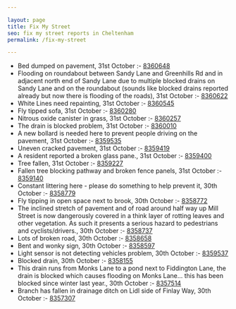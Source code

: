 ```yaml
---

layout: page
title: Fix My Street
seo: fix my street reports in Cheltenham
permalink: /fix-my-street

---
```


<!-- fix_marker starts -->

- Bed dumped on pavement, 31st October :- [8360648](https://www.fixmystreet.com/report/8360648)
- Flooding on roundabout between Sandy Lane and Greenhills Rd and in adjacent north end of Sandy Lane due to multiple blocked drains on Sandy Lane and on the roundabout (sounds like blocked drains reported already but now there is flooding of the roads), 31st October :- [8360622](https://www.fixmystreet.com/report/8360622)
- White Lines need repainting, 31st October :- [8360545](https://www.fixmystreet.com/report/8360545)
- Fly tipped sofa, 31st October :- [8360280](https://www.fixmystreet.com/report/8360280)
- Nitrous oxide canister in grass, 31st October :- [8360257](https://www.fixmystreet.com/report/8360257)
- The drain is blocked problem, 31st October :- [8360010](https://www.fixmystreet.com/report/8360010)
- A new bollard is needed here to prevent people driving on the pavement, 31st October :- [8359535](https://www.fixmystreet.com/report/8359535)
- Uneven cracked pavement, 31st October :- [8359419](https://www.fixmystreet.com/report/8359419)
- A resident reported a broken glass pane., 31st October :- [8359400](https://www.fixmystreet.com/report/8359400)
- Tree fallen, 31st October :- [8359227](https://www.fixmystreet.com/report/8359227)
- Fallen tree blocking pathway and broken fence panels, 31st October :- [8359140](https://www.fixmystreet.com/report/8359140)
- Constant littering here - please do something to help prevent it, 30th October :- [8358779](https://www.fixmystreet.com/report/8358779)
- Fly tipping in open space next to brook, 30th October :- [8358772](https://www.fixmystreet.com/report/8358772)
- The inclined stretch of pavement and of road around half way up Mill Street is now dangerously covered in a think layer of rotting leaves and other vegetation. As such it presents a serious hazard to pedestrians and cyclists/drivers., 30th October :- [8358737](https://www.fixmystreet.com/report/8358737)
- Lots of broken road, 30th October :- [8358658](https://www.fixmystreet.com/report/8358658)
- Bent and wonky sign, 30th October :- [8358597](https://www.fixmystreet.com/report/8358597)
- Light sensor is not detecting vehicles problem, 30th October :- [8359537](https://www.fixmystreet.com/report/8359537)
- Blocked drain, 30th October :- [8358155](https://www.fixmystreet.com/report/8358155)
- This drain runs from Monks Lane to a pond next to Fiddington Lane, the drain is blocked which causes flooding on Monks Lane... this has been blocked since winter last year., 30th October :- [8357514](https://www.fixmystreet.com/report/8357514)
- Branch has fallen in drainage ditch on Lidl side of Finlay Way, 30th October :- [8357307](https://www.fixmystreet.com/report/8357307)

<!-- fix_marker ends -->
